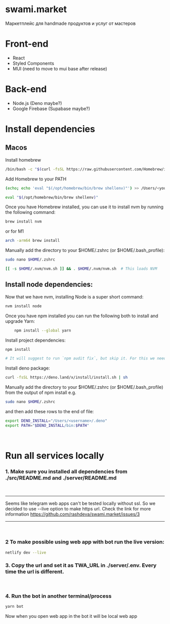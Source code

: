 # swami.market
Маркетплейс для handmade продуктов и услуг от мастеров

# Front-end
- React
- Styled Components
- MUI (need to move to mui base after release)

# Back-end
- Node.js (Deno maybe?)
- Google Firebase (Supabase maybe?)

# Install dependencies

## Macos

Install homebrew
```sh
/bin/bash -c "$(curl -fsSL https://raw.githubusercontent.com/Homebrew/install/master/install.sh)"
```

Add Homebrew to your PATH
```sh
(echo; echo 'eval "$(/opt/homebrew/bin/brew shellenv)"') >> /Users/<your_username>/.zprofile

eval "$(/opt/homebrew/bin/brew shellenv)"
```

Once you have Homebrew installed, you can use it to install nvm by running the following command:
```sh
brew install nvm
```
or for M1
```sh
arch -arm64 brew install
```

Manually add the directory to your $HOME/.zshrc (or $HOME/.bash_profile):
```sh
sudo nano $HOME/.zshrc
```
```sh
[[ -s $HOME/.nvm/nvm.sh ]] && . $HOME/.nvm/nvm.sh  # This loads NVM
```

## Install node dependencies:

Now that we have nvm, installing Node is a super short command:
```sh
nvm install node
```

Once you have npm installed you can run the following both to install and upgrade Yarn:
```sh
    npm install --global yarn
```

Install project dependencies: 
```sh
npm install

# It will suggest to run `npm audit fix`, but skip it. For this we need to fix package.json.
```

Install deno package:
```sh
curl -fsSL https://deno.land/x/install/install.sh | sh
```

Manually add the directory to your $HOME/.zshrc (or $HOME/.bash_profile) from the output of npm install e.g.
```sh
sudo nano $HOME/.zshrc
```

and then add these rows to the end of file:
```sh
export DENO_INSTALL="/Users/<username>/.deno"
export PATH="$DENO_INSTALL/bin:$PATH"
```

</br>

# Run all services locally

### **1.** Make sure you installed all dependencies from ./src/README.md and ./server/README.md
</br>

----------------------------------------------------------------

Seems like telegram web apps can't be tested locally without ssl. So we decided to use --live option to make https url. Check the link for more information 
https://github.com/rashdeva/swami.market/issues/3

----------------------------------------------------------------
</br>

### **2** To make possible using web app with bot run the live version:
```sh
netlify dev --live
```

### **3.** Copy the url and set it as TWA_URL in ./server/.env. Every time the url is different.
</br>

### **4.** Run the bot in another terminal/process
```sh
yarn bot
```

Now when you open web app in the bot it will be local web app
